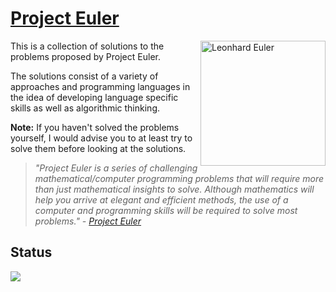 # [Project Euler](https://projecteuler.net/)

<img src="https://cloud.githubusercontent.com/assets/5860071/9831351/01aabf2a-595c-11e5-927e-95f5e8f459cc.jpg" alt="Leonhard Euler" width="200" align="right"/>

This is a collection of solutions to the problems proposed by Project Euler. 

The solutions consist of a variety of approaches and programming languages in the idea of developing language specific skills as well as algorithmic thinking.

__Note:__ If you haven't solved the problems yourself, I would advise
you to at least try to solve them before looking at the solutions.

> _"Project Euler is a series of challenging mathematical/computer programming problems that will require more than just mathematical insights to solve. Although mathematics will help you arrive at elegant and efficient methods, the use of a computer and programming skills will be required to solve most problems." - [Project Euler](https://projecteuler.net/)_


## Status

<a href="https://projecteuler.net/progress=silverdrop" target="_blank">
  <img src="https://projecteuler.net/profile/silverdrop.png"/>
<a/>
